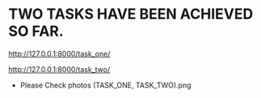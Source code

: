 # TWO TASKS HAVE BEEN ACHIEVED SO FAR.

http://127.0.0.1:8000/task_one/


http://127.0.0.1:8000/task_two/



- Please Check photos (TASK_ONE, TASK_TWO).png 